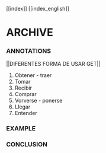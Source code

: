 
[[index]]
[[index_english]]


# ARCHIVE



### ANNOTATIONS
||DIFERENTES FORMA DE USAR GET||
1. Obtener - traer
2. Tomar
3. Recibir
4. Comprar
5. Vorverse - ponerse
6. Llegar
7. Entender

### EXAMPLE


### CONCLUSION

